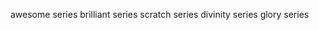 awesome series
brilliant series
scratch series
divinity series
glory series

<!---
ro6in7/ro6in7 is a ✨ special ✨ repository because its `README.md` (this file) appears on your GitHub profile.
You can click the Preview link to take a look at your changes.
--->
